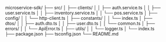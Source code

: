 microservice-sdk/
├── src/
│   ├── clients/
│   │   ├── auth.service.ts
│   │   ├── user.service.ts
│   │   ├── inventory.service.ts
│   │   └── pos.service.ts
│   ├── config/
│   │   └── http-client.ts
│   ├── constants/
│   │   └── index.ts
│   ├── dtos/
│   │   ├── auth.dto.ts
│   │   ├── user.dto.ts
│   │   └── common.ts
│   ├── errors/
│   │   └── ApiError.ts
│   ├── utils/
│   │   └── logger.ts
│   └── index.ts
├── package.json
├── tsconfig.json
└── README.md
